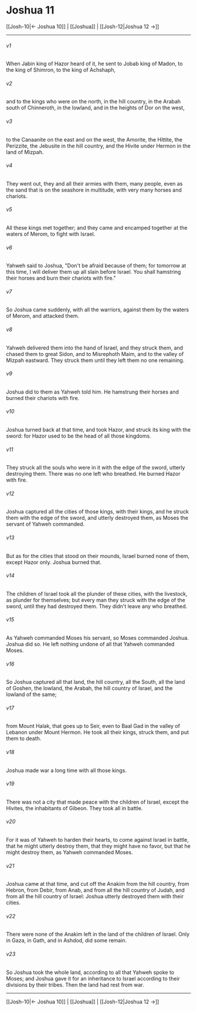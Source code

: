 # Joshua 11

[[Josh-10|← Joshua 10]] | [[Joshua]] | [[Josh-12|Joshua 12 →]]
***



###### v1 
When Jabin king of Hazor heard of it, he sent to Jobab king of Madon, to the king of Shimron, to the king of Achshaph, 

###### v2 
and to the kings who were on the north, in the hill country, in the Arabah south of Chinneroth, in the lowland, and in the heights of Dor on the west, 

###### v3 
to the Canaanite on the east and on the west, the Amorite, the Hittite, the Perizzite, the Jebusite in the hill country, and the Hivite under Hermon in the land of Mizpah. 

###### v4 
They went out, they and all their armies with them, many people, even as the sand that is on the seashore in multitude, with very many horses and chariots. 

###### v5 
All these kings met together; and they came and encamped together at the waters of Merom, to fight with Israel. 

###### v6 
Yahweh said to Joshua, "Don't be afraid because of them; for tomorrow at this time, I will deliver them up all slain before Israel. You shall hamstring their horses and burn their chariots with fire." 

###### v7 
So Joshua came suddenly, with all the warriors, against them by the waters of Merom, and attacked them. 

###### v8 
Yahweh delivered them into the hand of Israel, and they struck them, and chased them to great Sidon, and to Misrephoth Maim, and to the valley of Mizpah eastward. They struck them until they left them no one remaining. 

###### v9 
Joshua did to them as Yahweh told him. He hamstrung their horses and burned their chariots with fire. 

###### v10 
Joshua turned back at that time, and took Hazor, and struck its king with the sword: for Hazor used to be the head of all those kingdoms. 

###### v11 
They struck all the souls who were in it with the edge of the sword, utterly destroying them. There was no one left who breathed. He burned Hazor with fire. 

###### v12 
Joshua captured all the cities of those kings, with their kings, and he struck them with the edge of the sword, and utterly destroyed them, as Moses the servant of Yahweh commanded. 

###### v13 
But as for the cities that stood on their mounds, Israel burned none of them, except Hazor only. Joshua burned that. 

###### v14 
The children of Israel took all the plunder of these cities, with the livestock, as plunder for themselves; but every man they struck with the edge of the sword, until they had destroyed them. They didn't leave any who breathed. 

###### v15 
As Yahweh commanded Moses his servant, so Moses commanded Joshua. Joshua did so. He left nothing undone of all that Yahweh commanded Moses. 

###### v16 
So Joshua captured all that land, the hill country, all the South, all the land of Goshen, the lowland, the Arabah, the hill country of Israel, and the lowland of the same; 

###### v17 
from Mount Halak, that goes up to Seir, even to Baal Gad in the valley of Lebanon under Mount Hermon. He took all their kings, struck them, and put them to death. 

###### v18 
Joshua made war a long time with all those kings. 

###### v19 
There was not a city that made peace with the children of Israel, except the Hivites, the inhabitants of Gibeon. They took all in battle. 

###### v20 
For it was of Yahweh to harden their hearts, to come against Israel in battle, that he might utterly destroy them, that they might have no favor, but that he might destroy them, as Yahweh commanded Moses. 

###### v21 
Joshua came at that time, and cut off the Anakim from the hill country, from Hebron, from Debir, from Anab, and from all the hill country of Judah, and from all the hill country of Israel: Joshua utterly destroyed them with their cities. 

###### v22 
There were none of the Anakim left in the land of the children of Israel. Only in Gaza, in Gath, and in Ashdod, did some remain. 

###### v23 
So Joshua took the whole land, according to all that Yahweh spoke to Moses; and Joshua gave it for an inheritance to Israel according to their divisions by their tribes. Then the land had rest from war.

***
[[Josh-10|← Joshua 10]] | [[Joshua]] | [[Josh-12|Joshua 12 →]]
